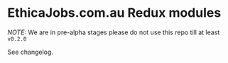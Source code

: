 # EthicaJobs.com.au Redux modules

*NOTE:* We are in pre-alpha stages please do not use this repo till at least `v0.2.0`

See changelog.
